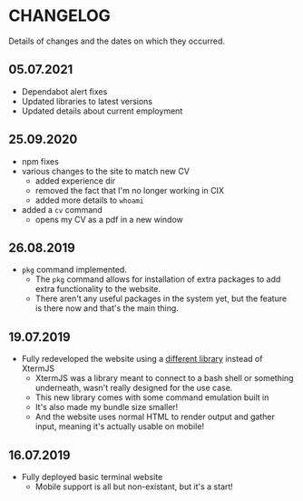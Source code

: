 # CHANGELOG
Details of changes and the dates on which they occurred.

## 05.07.2021
- Dependabot alert fixes
- Updated libraries to latest versions
- Updated details about current employment

## 25.09.2020
- npm fixes
- various changes to the site to match new CV
    - added experience dir
    - removed the fact that I'm no longer working in CIX
    - added more details to `whoami`
- added a `cv` command
    - opens my CV as a pdf in a new window

## 26.08.2019
- `pkg` command implemented.
    - The `pkg` command allows for installation of extra packages to add extra functionality to the website.
    - There aren't any useful packages in the system yet, but the feature is there now and that's the main thing.

## 19.07.2019
- Fully redeveloped the website using a [different library](https://github.com/rohanchandra/javascript-terminal) instead of XtermJS
    - XtermJS was a library meant to connect to a bash shell or something underneath, wasn't really designed for the use case.
    - This new library comes with some command emulation built in
    - It's also made my bundle size smaller!
    - And the website uses normal HTML to render output and gather input, meaning it's actually usable on mobile!

## 16.07.2019
- Fully deployed basic terminal website
    - Mobile support is all but non-existant, but it's a start!
